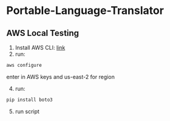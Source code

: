# Portable-Language-Translator

## AWS Local Testing
1. Install AWS CLI: [link](https://docs.aws.amazon.com/cli/latest/userguide/getting-started-install.html)
2. run:
```bash
aws configure
```
enter in AWS keys and us-east-2 for region

4. run:
```bash
pip install boto3
```
5. run script
